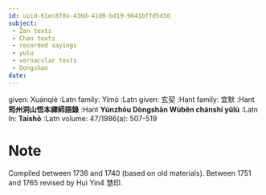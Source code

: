 ```yaml
---
id: uuid-61ec8f0a-436d-41d0-bd19-9641bffd5d3d
subject: 
 - Zen texts
 - Chan texts
 - recorded sayings
 - yulu
 - vernacular texts
 - Dongshan
date: 
---
```


given: Xuánqiè :Latn
family: Yímò :Latn
given: 玄契 :Hant
family: 宜默 :Hant
**筠州洞山悟本禪師語錄** :Hant
**Yúnzhōu Dòngshān Wùběn chánshī yǔlù** :Latn
In: 
**Taishō** :Latn
volume: 47/1986(a): 507-519
# Note
Compiled between 1736 and 1740 (based on old materials). Between 1751 and 1765 revised by Huì Yin4 慧印.